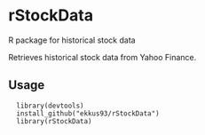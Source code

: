 # rStockData
R package for historical stock data

Retrieves historical stock data from Yahoo Finance.

## Usage
```
  library(devtools)
  install_github("ekkus93/rStockData")
  library(rStockData)
```

